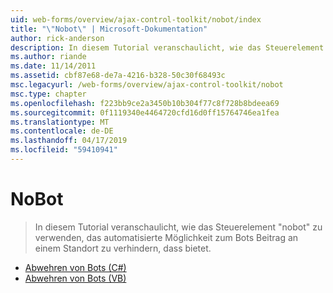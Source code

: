 ```yaml
---
uid: web-forms/overview/ajax-control-toolkit/nobot/index
title: "\"Nobot\" | Microsoft-Dokumentation"
author: rick-anderson
description: In diesem Tutorial veranschaulicht, wie das Steuerelement "nobot" zu verwenden, das automatisierte Möglichkeit zum Bots Beitrag an einem Standort zu verhindern, dass bietet.
ms.author: riande
ms.date: 11/14/2011
ms.assetid: cbf87e68-de7a-4216-b328-50c30f68493c
msc.legacyurl: /web-forms/overview/ajax-control-toolkit/nobot
msc.type: chapter
ms.openlocfilehash: f223bb9ce2a3450b10b304f77c8f728b8bdeea69
ms.sourcegitcommit: 0f1119340e4464720cfd16d0ff15764746ea1fea
ms.translationtype: MT
ms.contentlocale: de-DE
ms.lasthandoff: 04/17/2019
ms.locfileid: "59410941"
---
```

# <a name="nobot"></a>NoBot

> In diesem Tutorial veranschaulicht, wie das Steuerelement "nobot" zu verwenden, das automatisierte Möglichkeit zum Bots Beitrag an einem Standort zu verhindern, dass bietet.


- [Abwehren von Bots (C#)](fighting-bots-cs.md)
- [Abwehren von Bots (VB)](fighting-bots-vb.md)
